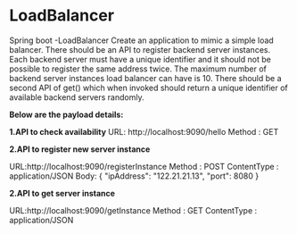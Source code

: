 # LoadBalancer
Spring boot -LoadBalancer
Create an application to mimic a simple load balancer.
There should be an API to register backend server instances.
Each backend server must have a unique identifier and it should not be possible to register the same address
twice. The maximum number of backend server instances load balancer can have is 10.
There should be a second API of get() which when invoked should return a unique identifier of available
backend servers randomly.

**Below are the payload details:**

**1.API to check availability**
URL: http://localhost:9090/hello
Method : GET

**2.API to register new server instance**

URL:http://localhost:9090/registerInstance
Method : POST
ContentType : application/JSON
Body:
{
	"ipAddress": "122.21.21.13",
	"port": 8080
}

**2.API to get server instance**

URL:http://localhost:9090/getInstance
Method : GET
ContentType : application/JSON
